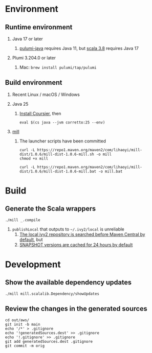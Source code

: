 # Environment

## Runtime environment

1. Java 17 or later
    1. [pulumi-java](https://github.com/pulumi/pulumi-java) requires Java 11, but
       [scala 3.8](https://github.com/scala/scala3) requires Java 17

1. Plumi 3.204.0 or later
    1. Mac: `brew install pulumi/tap/pulumi`

## Build environment

1. Recent Linux / macOS / Windows

1. Java 25
    1. [Install Coursier](https://get-coursier.io/docs/cli-installation), then 

           eval $(cs java --jvm corretto:25 --env)

3. [mill](https://com-lihaoyi.github.io/mill/)
    1. The launcher scripts have been committed

           curl -L https://repo1.maven.org/maven2/com/lihaoyi/mill-dist/1.0.6/mill-dist-1.0.6-mill.sh -o mill
           chmod +x mill

           curl -L https://repo1.maven.org/maven2/com/lihaoyi/mill-dist/1.0.6/mill-dist-1.0.6-mill.bat -o mill.bat


# Build

## Generate the Scala wrappers

    ./mill _.compile

1. `publishLocal` that outputs to `~/.ivy2/local` is unreliable
    1. [The local ivy2 repository is searched before Maven Central by default](https://get-coursier.io/docs/other-repositories), but
    2. [SNAPSHOT versions are cached for 24 hours by default](https://get-coursier.io/docs/ttl)


# Development

## Show the available dependency updates

    ./mill mill.scalalib.Dependency/showUpdates

## Review the changes in the generated sources

    cd out/aws/
    git init -b main
    echo '/*' > .gitignore
    echo '!generatedSources.dest' >> .gitignore
    echo '!.gitignore' >> .gitignore
    git add generatedSources.dest .gitignore
    git commit -m orig
